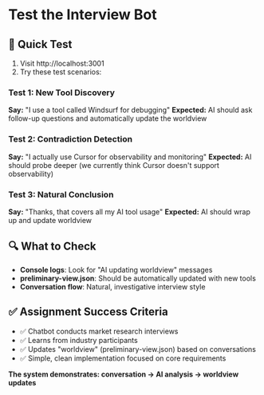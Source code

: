 # Test the Interview Bot

## 🚀 Quick Test
1. Visit http://localhost:3001
2. Try these test scenarios:

### Test 1: New Tool Discovery
**Say:** "I use a tool called Windsurf for debugging"
**Expected:** AI should ask follow-up questions and automatically update the worldview

### Test 2: Contradiction Detection  
**Say:** "I actually use Cursor for observability and monitoring"
**Expected:** AI should probe deeper (we currently think Cursor doesn't support observability)

### Test 3: Natural Conclusion
**Say:** "Thanks, that covers all my AI tool usage"
**Expected:** AI should wrap up and update worldview

## 🔍 What to Check
- **Console logs**: Look for "AI updating worldview" messages
- **preliminary-view.json**: Should be automatically updated with new tools
- **Conversation flow**: Natural, investigative interview style

## ✅ Assignment Success Criteria
- ✅ Chatbot conducts market research interviews
- ✅ Learns from industry participants  
- ✅ Updates "worldview" (preliminary-view.json) based on conversations
- ✅ Simple, clean implementation focused on core requirements

**The system demonstrates: conversation → AI analysis → worldview updates**